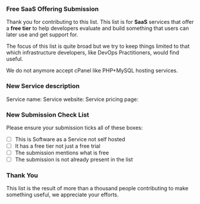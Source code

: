 ### Free SaaS Offering Submission

Thank you for contributing to this list. This list is for **SaaS**
services that offer a **free tier** to help developers evaluate and
build something that users can later use and get support for.

The focus of this list is quite broad but we try to keep things
limited to that which infrastructure developers, like DevOps Practitioners,
would find useful.

We do not anymore accept cPanel like PHP+MySQL hosting services.

### New Service description 
<!-- Please fill all these details, helps us review and merge your PR quickly -->
Service name:
Service website:
Service pricing page: 

### New Submission Check List

<!-- Only for new submissions -->

Please ensure your submission ticks all of these boxes:

 - [ ] This is Software as a Service not self hosted
 - [ ] It has a free tier not just a free trial
 - [ ] The submission mentions what is free
 - [ ] The submission is not already present in the list

### Thank You

This list is the result of more than a thousand people contributing
to make something useful, we appreciate your efforts.

